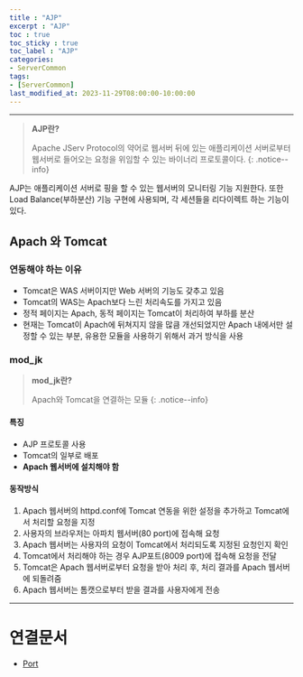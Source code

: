 ```yaml
---
title : "AJP"
excerpt : "AJP"
toc : true
toc_sticky : true
toc_label : "AJP"
categories:
- ServerCommon
tags:
- [ServerCommon]
last_modified_at: 2023-11-29T08:00:00-10:00:00
---
```

  
---
  
> **AJP란?**  
>
> Apache JServ Protocol의 약어로 웹서버 뒤에 있는 애플리케이션 서버로부터 웹서버로 들어오는 요청을 위임할 수 있는 바이너리 프로토콜이다. 
{: .notice--info}  

 AJP는 애플리케이션 서버로 핑을 할 수 있는 웹서버의 모니터링 기능 지원한다. 또한 Load Balance(부하분산) 기능 구현에 사용되며, 각 세션들을 리다이렉트 하는 기능이 있다.
  
## Apach 와 Tomcat
  
### 연동해야 하는 이유
- Tomcat은 WAS 서버이지만 Web 서버의 기능도 갖추고 있음
- Tomcat의 WAS는 Apach보다 느린 처리속도를 가지고 있음
- 정적 페이지는 Apach, 동적 페이지는 Tomcat이 처리하여 부하를 분산
- 현재는 Tomcat이 Apach에 뒤쳐지지 않을 많큼 개선되었지만 Apach 내에서만 설정할 수 있는 부분, 유용한 모듈을 사용하기 위해서 과거 방식을 사용
  
### mod_jk
> **mod_jk란?**  
>
>Apach와 Tomcat을 연결하는 모듈 
{: .notice--info}  
  
#### 특징
- AJP 프로토콜 사용
- Tomcat의 일부로 배포
- **Apach 웹서버에 설치해야 함**
  
#### 동작방식
1. Apach 웹서버의 httpd.conf에 Tomcat 연동을 위한 설정을 추가하고 Tomcat에서 처리할 요청을 지정
2. 사용자의 브라우저는 아파치 웹서버(80 port)에 접속해 요청
3. Apach 웹서버는 사용자의 요청이 Tomcat에서 처리되도록 지정된 요청인지 확인
4. Tomcat에서 처리해야 하는 경우 AJP포트(8009 port)에 접속해 요청을 전달
5. Tomcat은 Apach 웹서버로부터 요청을 받아 처리 후, 처리 결과를 Apach 웹서버에 되돌려줌
6. Apach 웹서버는 톰캣으로부터 받을 결과를 사용자에게 전송 
  
---
  
# 연결문서
- [Port](../../developcommon/developcommon-Port)